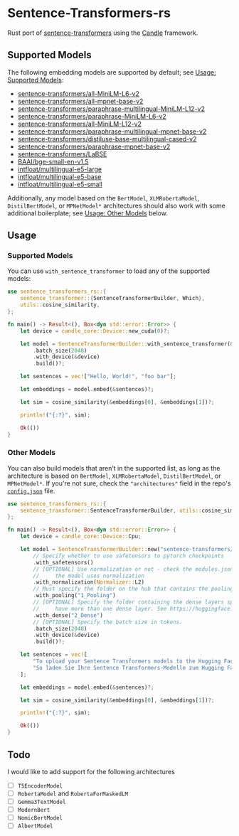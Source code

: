 # Sentence-Transformers-rs

Rust port of [sentence-transformers](https://github.com/UKPLab/sentence-transformers) using the [Candle](https://github.com/huggingface/candle) framework.

## Supported Models

The following embedding models are supported by default; see [Usage: Supported Models](#supported-models):

- [sentence-transformers/all-MiniLM-L6-v2](https://huggingface.co/sentence-transformers/all-MiniLM-L6-v2)
- [sentence-transformers/all-mpnet-base-v2](https://huggingface.co/sentence-transformers/all-mpnet-base-v2)
- [sentence-transformers/paraphrase-multilingual-MiniLM-L12-v2](https://huggingface.co/sentence-transformers/paraphrase-multilingual-MiniLM-L12-v2)
- [sentence-transformers/paraphrase-MiniLM-L6-v2](https://huggingface.co/sentence-transformers/paraphrase-MiniLM-L6-v2)
- [sentence-transformers/all-MiniLM-L12-v2](https://huggingface.co/sentence-transformers/all-MiniLM-L12-v2)
- [sentence-transformers/paraphrase-multilingual-mpnet-base-v2](https://huggingface.co/sentence-transformers/paraphrase-multilingual-mpnet-base-v2)
- [sentence-transformers/distiluse-base-multilingual-cased-v2](https://huggingface.co/sentence-transformers/distiluse-base-multilingual-cased-v2)
- [sentence-transformers/paraphrase-mpnet-base-v2](https://huggingface.co/sentence-transformers/paraphrase-mpnet-base-v2)
- [sentence-transformers/LaBSE](https://huggingface.co/sentence-transformers/LaBSE)
- [BAAI/bge-small-en-v1.5](https://huggingface.co/BAAI/bge-small-en-v1.5)
- [intfloat/multilingual-e5-large](https://huggingface.co/intfloat/multilingual-e5-large)
- [intfloat/multilingual-e5-base](https://huggingface.co/intfloat/multilingual-e5-base)
- [intfloat/multilingual-e5-small](https://huggingface.co/intfloat/multilingual-e5-small)


Additionally, any model based on the `BertModel`, `XLMRobertaModel`, `DistilBertModel`, or `MPNetModel*` architectures should also work with some additional boilerplate; see [Usage: Other Models](#other-models) below.


## Usage

### Supported Models
You can use `with_sentence_transformer` to load any of the supported models:

```Rust
use sentence_transformers_rs::{
    sentence_transformer::{SentenceTransformerBuilder, Which},
    utils::cosine_similarity,
};

fn main() -> Result<(), Box<dyn std::error::Error>> {
    let device = candle_core::Device::new_cuda(0)?;

    let model = SentenceTransformerBuilder::with_sentence_transformer(&Which::AllMiniLML6v2)
        .batch_size(2048)
        .with_device(&device)
        .build()?;

    let sentences = vec!["Hello, World!", "foo bar"];

    let embeddings = model.embed(&sentences)?;

    let sim = cosine_similarity(&embeddings[0], &embeddings[1])?;

    println!("{:?}", sim);

    Ok(())
}
```

### Other Models

You can also build models that aren’t in the supported list, as long as the architecture is based on `BertModel`, `XLMRobertaModel`, `DistilBertModel`, or `MPNetModel*`. If you're not sure, check the `"architectures"` field in the repo's [`config.json`](https://huggingface.co/sentence-transformers/all-MiniLM-L6-v2/blob/main/config.json) file.

```Rust
use sentence_transformers_rs::{
    sentence_transformer::SentenceTransformerBuilder, utils::cosine_similarity,
};

fn main() -> Result<(), Box<dyn std::error::Error>> {
    let device = candle_core::Device::Cpu;

    let model = SentenceTransformerBuilder::new("sentence-transformers/LaBSE")
        // Specify whether to use safetensors to pytorch checkpoints
        .with_safetensors()
        // [OPTIONAL] Use normalization or not - check the modules.json file to see if
        //     the model uses normalization
        .with_normalization(Normalizer::L2)
        // Must specify the folder on the hub that contains the pooling layer config.json.
        .with_pooling("1_Pooling")
        // [OPTIONAL] Specify the folder containing the dense layers spec. Some models
        //     have more than one dense layer. See https://huggingface.co/google/embeddinggemma-300m for example.
        .with_dense("2_Dense")
        // [OPTIONAL] Specify the batch size in tokens.
        .batch_size(2048)
        .with_device(&device)
        .build()?;

    let sentences = vec![
        "To upload your Sentence Transformers models to the Hugging Face Hub",
        "So laden Sie Ihre Sentence Transformers-Modelle zum Hugging Face Hub hoch",
    ];

    let embeddings = model.embed(&sentences)?;

    let sim = cosine_similarity(&embeddings[0], &embeddings[1])?;

    println!("{:?}", sim);

    Ok(())
}
```

## Todo

I would like to add support for the following architectures

- [ ] `T5EncoderModel`
- [ ] `RobertaModel` and `RobertaForMaskedLM`
- [ ] `Gemma3TextModel`
- [ ] `ModernBert`
- [ ] `NomicBertModel`
- [ ] `AlbertModel`